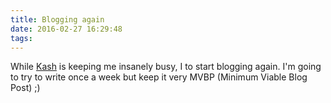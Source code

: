 ```yaml
---
title: Blogging again
date: 2016-02-27 16:29:48
tags:
---
```


While [Kash](http://withkash.com) is keeping me insanely busy, I to start blogging again. I'm going to try to write once a week but keep it very MVBP (Minimum Viable Blog Post) ;)


